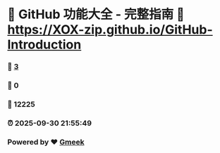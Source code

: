 # 🌟 GitHub 功能大全 - 完整指南 :link: https://XOX-zip.github.io/GitHub-Introduction 
### :page_facing_up: [3](https://XOX-zip.github.io/GitHub-Introduction/tag.html) 
### :speech_balloon: 0 
### :hibiscus: 12225 
### :alarm_clock: 2025-09-30 21:55:49 
### Powered by :heart: [Gmeek](https://github.com/Meekdai/Gmeek)
